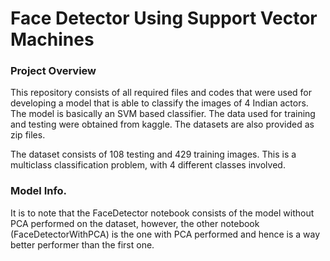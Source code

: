 # Face Detector Using Support Vector Machines

### Project Overview
This repository consists of all required files and codes that were used for developing a model that is able to classify the images of 4 Indian actors. The model is basically an SVM based classifier. The data used for training and testing were obtained from kaggle. The datasets are also provided as zip files.

The dataset consists of 108 testing and 429 training images. This is a multiclass classification problem, with 4 different classes involved. 

### Model Info.
It is to note that the FaceDetector notebook consists of the model without PCA performed on the dataset, however, the other notebook (FaceDetectorWithPCA) is the one with PCA performed and hence is a way better performer than the first one. 
